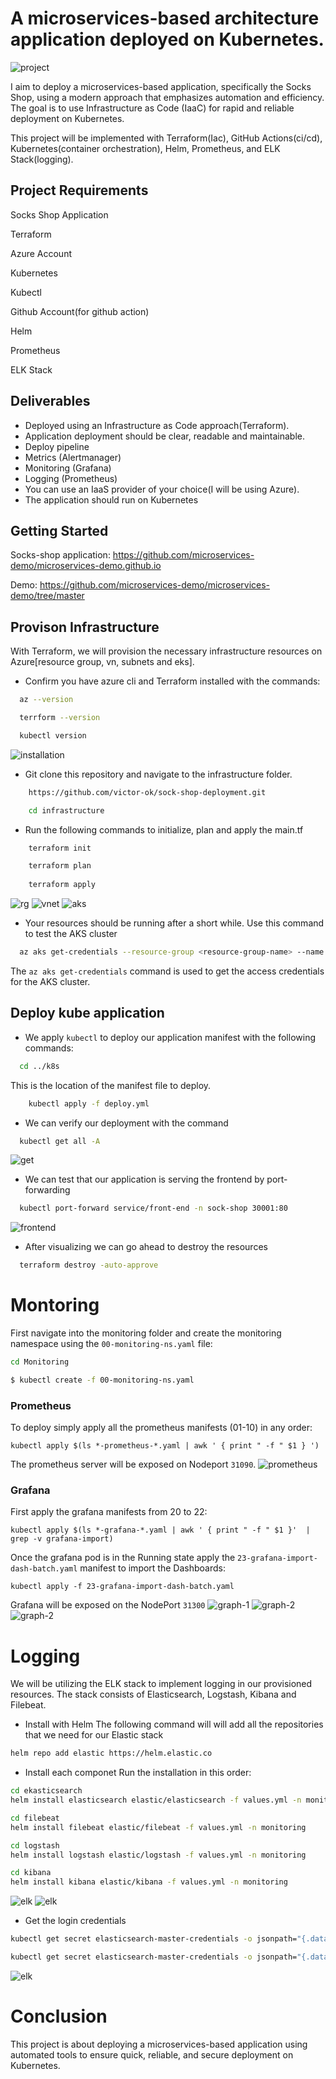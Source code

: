 
# A microservices-based architecture application deployed on Kubernetes.


![project](./image/Capstone.drawio.png)

I aim to deploy a microservices-based application, specifically the Socks Shop, using a modern approach that emphasizes automation and efficiency. The goal is to use Infrastructure as Code (IaaC) for rapid and reliable deployment on Kubernetes.

This project will be implemented with Terraform(Iac), GitHub Actions(ci/cd), Kubernetes(container orchestration), Helm, Prometheus, and ELK Stack(logging).

## Project Requirements
Socks Shop Application

Terraform

Azure Account

Kubernetes

Kubectl

Github Account(for github action)

Helm

Prometheus

ELK Stack



## Deliverables

- Deployed using an Infrastructure as Code approach(Terraform).
- Application deployment should be clear, readable and maintainable.
- Deploy pipeline
- Metrics (Alertmanager)
- Monitoring (Grafana)
- Logging (Prometheus)
- You can use an IaaS provider of your choice(I will be using Azure).
- The application should run on Kubernetes



## Getting Started

Socks-shop application: https://github.com/microservices-demo/microservices-demo.github.io

Demo: https://github.com/microservices-demo/microservices-demo/tree/master
## Provison Infrastructure

With Terraform, we will provision the necessary infrastructure resources on Azure[resource group, vn, subnets and eks].

* Confirm you have azure cli and Terraform installed with the commands:
```bash
  az --version

  terrform --version

  kubectl version
```
![installation](./image/version.png)

* Git clone this repository and navigate to the infrastructure folder.
```bash
    https://github.com/victor-ok/sock-shop-deployment.git

    cd infrastructure
```

* Run the following commands to initialize, plan and apply the main.tf
```bash
    terraform init

    terraform plan
    
    terraform apply
```
![rg](./image/capstone-resource-group.png)
![vnet](./image/capstone-vnet.png)
![aks](./image/capstone-aks.png)

* Your resources should be running after a short while. Use this command to test the AKS cluster
```bash
  az aks get-credentials --resource-group <resource-group-name> --name <aks-cluster-name>
```
The `az aks get-credentials` command is used to get the access credentials for the AKS cluster.

## Deploy kube application
* We apply `kubectl` to deploy our application manifest with the following commands:
```bash
  cd ../k8s
```
This is the location of the manifest file to deploy.
```bash
    kubectl apply -f deploy.yml
```

* We can verify our deployment with the command
```bash
  kubectl get all -A
```
![get](./image/capstone-kubectl-get.png)

* We can test that our application is serving the frontend by port-forwarding
```bash
  kubectl port-forward service/front-end -n sock-shop 30001:80
```

![frontend](./image/sock-shop.png)

* After visualizing we can go ahead to destroy the resources
```bash
  terraform destroy -auto-approve
```

# Montoring

First navigate into the monitoring folder  and create the monitoring namespace using the `00-monitoring-ns.yaml` file:

```bash
cd Monitoring

$ kubectl create -f 00-monitoring-ns.yaml
```

### Prometheus

To deploy simply apply all the prometheus manifests (01-10) in any order:

`kubectl apply $(ls *-prometheus-*.yaml | awk ' { print " -f " $1 } ')`

The prometheus server will be exposed on Nodeport `31090`.
![prometheus](./image/prometheus.png)

### Grafana

First apply the grafana manifests from 20 to 22:

`kubectl apply $(ls *-grafana-*.yaml | awk ' { print " -f " $1 }'  | grep -v grafana-import)`

Once the grafana pod is in the Running state apply the `23-grafana-import-dash-batch.yaml` manifest to import the Dashboards:

`kubectl apply -f 23-grafana-import-dash-batch.yaml`

Grafana will be exposed on the NodePort `31300` 
![graph-1](./image/graph-1.png)
![graph-2](./image/graph-2.png)
![graph-2](./image/graph-3.png)

# Logging
We will be utilizing the ELK stack to implement logging in our provisioned resources. The stack consists of Elasticsearch, Logstash, Kibana and Filebeat.

* Install with Helm
The following command will will add all the repositories that we need for our Elastic stack

``` bash
helm repo add elastic https://helm.elastic.co
```
* Install each componet
Run the installation in this order:

``` bash
cd ekasticsearch
helm install elasticsearch elastic/elasticsearch -f values.yml -n monitoring
```

``` bash
cd filebeat
helm install filebeat elastic/filebeat -f values.yml -n monitoring
```

``` bash
cd logstash
helm install logstash elastic/logstash -f values.yml -n monitoring
```

``` bash
cd kibana
helm install kibana elastic/kibana -f values.yml -n monitoring
```
![elk](./image/elk-deploy.png)
![elk](./image/elastic-search.png)

* Get the login credentials

```bash
kubectl get secret elasticsearch-master-credentials -o jsonpath="{.data.username}" | base64 --decode

kubectl get secret elasticsearch-master-credentials -o jsonpath="{.data.password}" | base64 --decode
```
![elk](./image/elastic.png)

# Conclusion
This project is about deploying a microservices-based application using automated tools to ensure quick, reliable, and secure deployment on Kubernetes. 